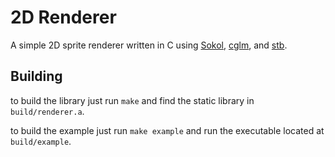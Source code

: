 # 2D Renderer
A simple 2D sprite renderer written in C using [Sokol](https://github.com/floooh/sokol), [cglm](https://github.com/recp/cglm), and [stb](https://github.com/nothings/stb).

## Building
to build the library just run `make` and find the static library in `build/renderer.a`.

to build the example just run `make example` and run the executable located at `build/example`.
